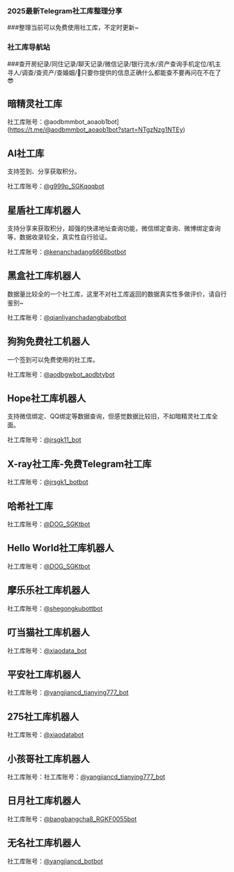 ### 2025最新Telegram社工库整理分享

###整理当前可以免费使用社工库，不定时更新~

### 社工库导航站
###查开房纪录/同住记录/聊天记录/微信记录/银行流水/资产查询手机定位/机主寻人/调查/查资产/查婚姻/🧐只要你提供的信息正确什么都能查不要再问在不在了😎

## 暗精灵社工库

社工库账号：@aodbmmbot_aoaob1bot](https://t.me/@aodbmmbot_aoaob1bot?start=NTgzNzg1NTEy)


## AI社工库
支持签到、分享获取积分。

社工库账号：[@g999p_SGKqqqbot](https://t.me/@g999p_SGKqqqbott?start=NTgzNzg1NTEy)

## 星盾社工库机器人

支持分享来获取积分，超强的快递地址查询功能，微信绑定查询、微博绑定查询等，数据收录较全，真实性自行验证。

社工库账号：[@kenanchadang6666botbot](https://t.me/@kenanchadang6666botbot?start=NTgzNzg1NTEy)


## 黑盒社工库机器人

数据量比较全的一个社工库，这里不对社工库返回的数据真实性多做评价，请自行鉴别~

社工库账号：[@qianliyanchadangbabotbot](https://t.me/@qianliyanchadangbabotbot?start=NTgzNzg1NTEy)

## 狗狗免费社工机器人

一个签到可以免费使用的社工库。

社工库账号：[@aodbgwbot_aodbtybot](https://t.me/@aodbgwbot_aodbtybot?start=NTgzNzg1NTEy)


## Hope社工库机器人

支持微信绑定、QQ绑定等数据查询，但感觉数据比较旧，不如暗精灵社工库全面。

社工库账号：[@jrsgk11_bot](https://t.me/@jrsgk11_bot?start=NTgzNzg1NTEy)



## X-ray社工库-免费Telegram社工库

社工库账号：[@jrsgk1_botbot](https://t.me/@jrsgk1_botbot?start=NTgzNzg1NTEy)

## 哈希社工库

社工库账号：[@DOG_SGKtbot](https://t.me/@DOG_SGKtbot?start=NTgzNzg1NTEy)

## Hello World社工库机器人

社工库账号：[@DOG_SGKtbot](https://t.me/@DOG_SGKtbot?start=NTgzNzg1NTEy)


## 摩乐乐社工库机器人

社工库账号：[@shegongkubottbot](https://t.me/@shegongkubottbot?start=NTgzNzg1NTEy)

## 叮当猫社工库机器人

社工库账号：[@xiaodata_bot](https://t.me/@xiaodata_bot?start=NTgzNzg1NTEy)


## 平安社工库机器人

社工库账号：[@yangjiancd_tianying777_bot](https://t.me/@yangjiancd_tianying777_bot?start=NTgzNzg1NTEy)


## 275社工库机器人

社工库账号：[@xiaodatabot](https://t.me/@xiaodatabot?start=NTgzNzg1NTEy)

## 小孩哥社工库机器人

社工库账号：社工库账号：[@yangjiancd_tianying777_bot](https://t.me/@yangjiancd_tianying777_bot?start=NTgzNzg1NTEy)
## 日月社工库机器人

社工库账号：[@bangbangcha8_RGKF0055bot](https://t.me/@bangbangcha8_RGKF0055bot?start=NTgzNzg1NTEy)


## 无名社工库机器人

社工库账号：[@yangjiancd_botbot](https://t.me/yangjiancd_botbot?start=NTgzNzg1NTEy)